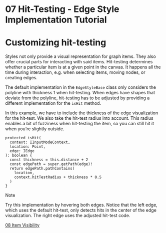 <!--
 //////////////////////////////////////////////////////////////////////////////
 // @license
 // This file is part of yFiles for HTML 2.6.
 // Use is subject to license terms.
 //
 // Copyright (c) 2000-2023 by yWorks GmbH, Vor dem Kreuzberg 28,
 // 72070 Tuebingen, Germany. All rights reserved.
 //
 //////////////////////////////////////////////////////////////////////////////
-->
# 07 Hit-Testing - Edge Style Implementation Tutorial

# Customizing hit-testing

Styles not only provide a visual representation for graph items. They also offer crucial parts for interacting with said items. Hit-testing determines whether a particular item is at a given point in the canvas. It happens all the time during interaction, e.g. when selecting items, moving nodes, or creating edges.

The default implementation in the `EdgeStyleBase` class only considers the polyline with thickness 1 when hit-testing. When edges have shapes that deviate from the polyline, hit-testing has to be adjusted by providing a different implementation for the `isHit` method.

In this example, we have to include the thickness of the edge visualization for the hit-test. We also take the hit-test radius into account. This radius enables a bit of fuzziness when hit-testing the item, so you can still hit it when you’re slightly outside.

```
protected isHit(
  context: IInputModeContext,
  location: Point,
  edge: IEdge
): boolean {
  const thickness = this.distance + 2
  const edgePath = super.getPath(edge)!
  return edgePath.pathContains(
    location,
    context.hitTestRadius + thickness * 0.5
  )
}
```

Note

Try this implementation by hovering both edges. Notice that the left edge, which uses the default hit-test, only detects hits in the center of the edge visualization. The right edge uses the adjusted hit-test code.

[08 Item Visibility](../../tutorial-style-implementation-edge/08-visibility/index.html)
